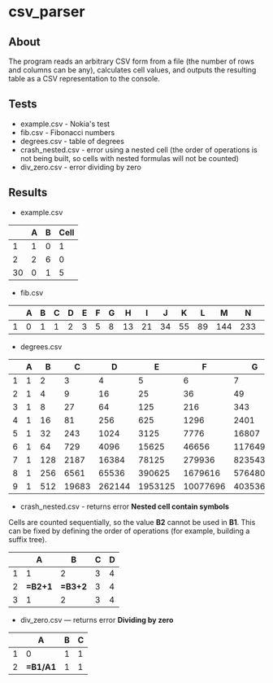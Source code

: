 # csv_parser


## About
The program reads an arbitrary CSV form from a file (the number of rows and columns can be any), calculates cell values, and outputs the resulting table as a CSV representation to the console.

## Tests
* example.csv - Nokia's test
* fib.csv - Fibonacci numbers
* degrees.csv - table of degrees
* crash_nested.csv - error using a nested cell (the order of operations is not being built, so cells with nested formulas will not be counted)
* div_zero.csv - error dividing by zero

## Results
* example.csv

| | A  | B | Cell
| ------------- | ------------- | ------------- | ------------- |
| 1 | 1 | 0 | 1 |
| 2 | 2 | 6 | 0 |
| 30 | 0 | 1 | 5 |

* fib.csv

|   | A | B | C | D | E | F | G | H  | I  | J  | K  | L  | M   | N   | O   | P   | Q   | R    | S    | T    | U    | V     | W     | X     | Y     | Z     |
|---|---|---|---|---|---|---|---|----|----|----|----|----|-----|-----|-----|-----|-----|------|------|------|------|-------|-------|-------|-------|-------|
| 1 | 0 | 1 | 1 | 2 | 3 | 5 | 8 | 13 | 21 | 34 | 55 | 89 | 144 | 233 | 377 | 610 | 987 | 1597 | 2584 | 4181 | 6765 | 10946 | 17711 | 28657 | 46368 | 75025 |

* degrees.csv

|   | A | B   | C     | D      | E       | F        | G        | H         | I         | J          |
|---|---|-----|-------|--------|---------|----------|----------|-----------|-----------|------------|
| 1 | 1 | 2   | 3     | 4      | 5       | 6        | 7        | 8         | 9         | 10         |
| 2 | 1 | 4   | 9     | 16     | 25      | 36       | 49       | 64        | 81        | 100        |
| 3 | 1 | 8   | 27    | 64     | 125     | 216      | 343      | 512       | 729       | 1000       |
| 4 | 1 | 16  | 81    | 256    | 625     | 1296     | 2401     | 4096      | 6561      | 10000      |
| 5 | 1 | 32  | 243   | 1024   | 3125    | 7776     | 16807    | 32768     | 59049     | 100000     |
| 6 | 1 | 64  | 729   | 4096   | 15625   | 46656    | 117649   | 262144    | 531441    | 1000000    |
| 7 | 1 | 128 | 2187  | 16384  | 78125   | 279936   | 823543   | 2097152   | 4782969   | 10000000   |
| 8 | 1 | 256 | 6561  | 65536  | 390625  | 1679616  | 5764801  | 16777216  | 43046721  | 100000000  |
| 9 | 1 | 512 | 19683 | 262144 | 1953125 | 10077696 | 40353607 | 134217728 | 387420489 | 1000000000 |


* crash_nested.csv - returns error **Nested cell contain symbols**

Cells are counted sequentially, so the value **B2** cannot be used in **B1**. This can be fixed by defining the order of operations (for example, building a suffix tree).

|   | A     | B     | C | D |
|---|-------|-------|---|---|
| 1 | 1     | 2     | 3 | 4 |
| 2 | **=B2+1** | **=B3+2** | 3 | 4 |
| 3 | 1     | 2     | 3 | 4 |

* div_zero.csv — returns error **Dividing by zero**

|   | A      | B | C |
|---|--------|---|---|
| 1 | 0      | 1 | 1 |
| 2 | **=B1/A1** | 1 | 1 |
